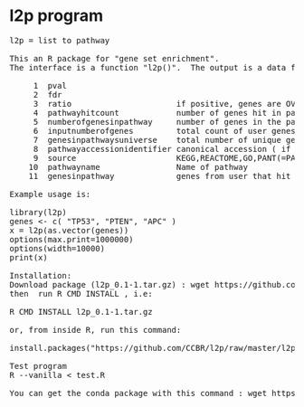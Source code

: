 # l2p program
<pre>
l2p = list to pathway

This an R package for "gene set enrichment".
The interface is a function "l2p()".  The output is a data frame with the following fields ...
 
     1  pval
     2  fdr
     3  ratio                      if positive, genes are OVER REPRESENTED, if negative genes are UNDER REPRESENTED
     4  pathwayhitcount            number of genes hit in pathway
     5  numberofgenesinpathway     number of genes in the pathway
     6  inputnumberofgenes         total count of user genes (user input)
     7  genesinpathwaysuniverse    total number of unique genes in all pathways
     8  pathwayaccessionidentifier canonical accession ( if available, otherwise assigned by us )
     9  source                     KEGG,REACTOME,GO,PANT(=PANTHER),PID=(pathway interaction database)
    10  pathwayname                Name of pathway
    11  genesinpathway             genes from user that hit the pathway (separated by spaces)
    
Example usage is:
    
library(l2p)
genes <- c( "TP53", "PTEN", "APC" )
x = l2p(as.vector(genes))
options(max.print=1000000)
options(width=10000)
print(x)

Installation:
Download package (l2p_0.1-1.tar.gz) : wget https://github.com/CCBR/l2p/raw/master/l2p_0.1-1.tar.gz
then  run R CMD INSTALL , i.e:

R CMD INSTALL l2p_0.1-1.tar.gz

or, from inside R, run this command:

install.packages("https://github.com/CCBR/l2p/raw/master/l2p_0.1-1.tar.gz", repos=NULL) 

Test program
R --vanilla < test.R

You can get the conda package with this command : wget https://github.com/CCBR/l2p/raw/master/r-l2p-0.0_1-r351_0.tar.bz2
</pre>

